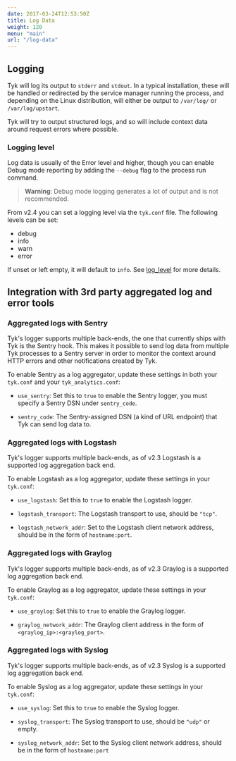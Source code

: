 ```yaml
---
date: 2017-03-24T12:53:50Z
title: Log Data
weight: 120
menu: "main"
url: "/log-data"
---
```


## <a name="logging"></a> Logging

Tyk will log its output to `stderr` and `stdout`. In a typical installation, these will be handled or redirected by the service manager running the process, and depending on the Linux distribution, will either be output to `/var/log/` or `/var/log/upstart`.

Tyk will try to output structured logs, and so will include context data around request errors where possible.

### <a name="logging-level"></a> Logging level

Log data is usually of the Error level and higher, though you can enable Debug mode reporting by adding the `--debug` flag to the process run command.

> **Warning**: Debug mode logging generates a lot of output and is not recommended.

From v2.4 you can set a logging level via the `tyk.conf` file. The following levels can be set:

* debug
* info
* warn
* error

If unset or left empty, it will default to `info`. See [log_level](/docs/configure/tyk-gateway-configuration-options/#a-name-log-level-a-log-level) for more details.

## <a name="aggregated-logs"></a> Integration with 3rd party aggregated log and error tools

### <a name="aggregated-logs-with-sentry"></a> Aggregated logs with Sentry

Tyk's logger supports multiple back-ends, the one that currently ships with Tyk is the Sentry hook. This makes it possible to send log data from multiple Tyk processes to a Sentry server in order to monitor the context around HTTP errors and other notifications created by Tyk.

To enable Sentry as a log aggregator, update these settings in both your `tyk.conf` and your `tyk_analytics.conf`:

*   `use_sentry`: Set this to `true` to enable the Sentry logger, you must specify a Sentry DSN under `sentry_code`.

*   `sentry_code`: The Sentry-assigned DSN (a kind of URL endpoint) that Tyk can send log data to.

### <a name="aggregated-logs-with-logstash"></a> Aggregated logs with Logstash

Tyk's logger supports multiple back-ends, as of v2.3 Logstash is a supported log aggregation back end.

To enable Logstash as a log aggregator, update these settings in your `tyk.conf`:

*   `use_logstash`: Set this to `true` to enable the Logstash logger.

*   `logstash_transport`: The Logstash transport to use, should be `"tcp"`.

*   `logstash_network_addr`: Set to the Logstash client network address, should be in the form of `hostname:port`.

### <a name="aggregated-logs-with-graylog"></a> Aggregated logs with Graylog

Tyk's logger supports multiple back-ends, as of v2.3 Graylog is a supported log aggregation back end.

To enable Graylog as a log aggregator, update these settings in your `tyk.conf`:

*   `use_graylog`: Set this to `true` to enable the Graylog logger.

*   `graylog_network_addr`: The Graylog client address in the form of `<graylog_ip>:<graylog_port>`.

### <a name="aggregated-logs-with-syslog"></a> Aggregated logs with Syslog

Tyk's logger supports multiple back-ends, as of v2.3 Syslog is a supported log aggregation back end.

To enable Syslog as a log aggregator, update these settings in your `tyk.conf`:

*   `use_syslog`: Set this to `true` to enable the Syslog logger.

*   `syslog_transport`: The Syslog transport to use, should be `"udp"` or empty.

*   `syslog_network_addr`: Set to the Syslog client network address, should be in the form of `hostname:port`







